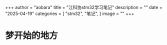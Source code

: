 +++
author = "aobara"
title = "江科协stm32学习笔记"
description = ""
date = "2025-04-19"
categories = [
    "stm32",
    "笔记",
]
image = ""
+++
# 梦开始的地方